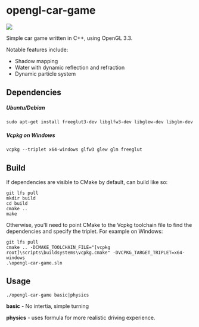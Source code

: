 # opengl-car-game

![](http://i.imgur.com/GGQdqUS.png)

Simple car game written in C++, using OpenGL 3.3.

Notable features include:
- Shadow mapping
- Water with dynamic reflection and refraction
- Dynamic particle system

## Dependencies

##### Ubuntu/Debian
```
sudo apt-get install freeglut3-dev libglfw3-dev libglew-dev libglm-dev
```

##### Vcpkg on Windows
```
vcpkg --triplet x64-windows glfw3 glew glm freeglut
```

## Build

If dependencies are visible to CMake by default, can build like so:
```
git lfs pull
mkdir build
cd build
cmake ..
make
```

Otherwise, you'll need to point CMake to the Vcpkg toolchain file to find the dependencies and specify the triplet. For example on Windows:

```
git lfs pull
cmake .. -DCMAKE_TOOLCHAIN_FILE="[vcpkg root]\scripts\buildsystems\vcpkg.cmake" -DVCPKG_TARGET_TRIPLET=x64-windows
.\opengl-car-game.sln
```

## Usage

```
./opengl-car-game basic|physics
```
__basic__ - No intertia, simple turning

__physics__ - uses formula for more realistic driving experience.
